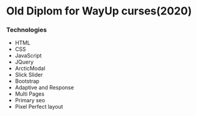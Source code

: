 # Old Diplom for WayUp curses(2020)

### Technologies

- HTML
- CSS
- JavaScript
- JQuery
- ArcticModal
- Slick Slider
- Bootstrap
- Adaptive and Response
- Multi Pages
- Primary seo
- Pixel Perfect layout